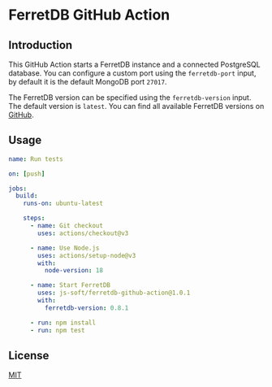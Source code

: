 # FerretDB GitHub Action

## Introduction

This GitHub Action starts a FerretDB instance and a connected PostgreSQL database. You can configure a custom port using the `ferretdb-port` input, by default it is the default MongoDB port `27017`.

The FerretDB version can be specified using the `ferretdb-version` input. The default version is `latest`. You can find all available FerretDB versions on [GitHub](https://github.com/FerretDB/FerretDB/releases).

## Usage

```yaml
name: Run tests

on: [push]

jobs:
  build:
    runs-on: ubuntu-latest

    steps:
      - name: Git checkout
        uses: actions/checkout@v3

      - name: Use Node.js
        uses: actions/setup-node@v3
        with:
          node-version: 18

      - name: Start FerretDB
        uses: js-soft/ferretdb-github-action@1.0.1
        with:
          ferretdb-version: 0.8.1

      - run: npm install
      - run: npm test
```

## License

[MIT](LICENSE)
